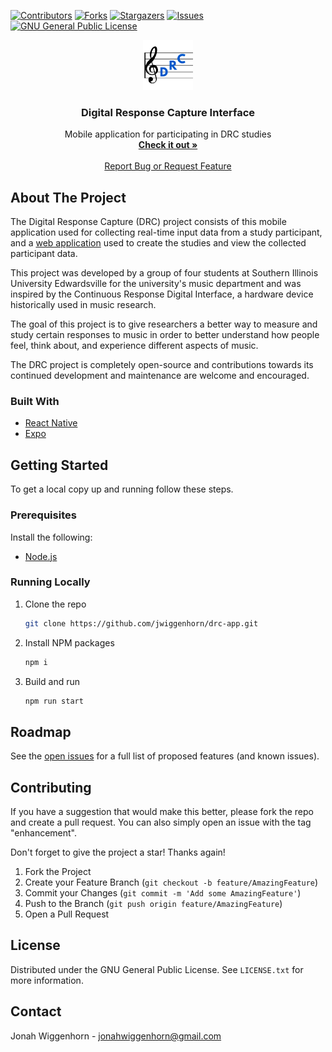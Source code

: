 [![Contributors][contributors-shield]][contributors-url] [![Forks][forks-shield]][forks-url] [![Stargazers][stars-shield]][stars-url] [![Issues][issues-shield]][issues-url] [![GNU General Public License][license-shield]][license-url]

<div align="center">
  <a href="https://github.com/jwiggenhorn/drc-app">
    <img src="assets/logo.png" alt="Logo" width="80" height="80">
  </a>
<h3 align="center">Digital Response Capture Interface</h3>
  <p align="center">
    Mobile application for participating in DRC studies
    <br />
    <a href="https://play.google.com/store/apps/details?id=com.jwiggenhorn.drcapp"><strong>Check it out »</strong></a>
    <br />
    <br />
    <a href="https://github.com/jwiggenhorn/drc-app/issues">Report Bug or Request Feature</a>
  </p>
</div>

## About The Project

The Digital Response Capture (DRC) project consists of this mobile application used for collecting real-time input data from a study participant, and a [web application](https://github.com/jwiggenhorn/drc-admin-panel) used to create the studies and view the collected participant data.

This project was developed by a group of four students at Southern Illinois University Edwardsville for the university's music department and was inspired by the Continuous Response Digital Interface, a hardware device historically used in music research.

The goal of this project is to give researchers a better way to measure and study certain responses to music in order to better understand how people feel, think about, and experience different aspects of music.

The DRC project is completely open-source and contributions towards its continued development and maintenance are welcome and encouraged.

### Built With

- [React Native](https://reactnative.dev/)
- [Expo](https://expo.dev/)

## Getting Started

To get a local copy up and running follow these steps.

### Prerequisites

Install the following:

- [Node.js](https://nodejs.org/)

### Running Locally

1. Clone the repo

   ```sh
   git clone https://github.com/jwiggenhorn/drc-app.git
   ```

2. Install NPM packages

   ```sh
   npm i
   ```

3. Build and run

   ```sh
   npm run start
   ```

## Roadmap

See the [open issues](https://github.com/jwiggenhorn/drc-app/issues) for a full list of proposed features (and known issues).

## Contributing

If you have a suggestion that would make this better, please fork the repo and create a pull request. You can also simply open an issue with the tag "enhancement".

Don't forget to give the project a star! Thanks again!

1. Fork the Project
2. Create your Feature Branch (`git checkout -b feature/AmazingFeature`)
3. Commit your Changes (`git commit -m 'Add some AmazingFeature'`)
4. Push to the Branch (`git push origin feature/AmazingFeature`)
5. Open a Pull Request

## License

Distributed under the GNU General Public License. See `LICENSE.txt` for more information.

## Contact

Jonah Wiggenhorn - jonahwiggenhorn@gmail.com

<!-- MARKDOWN LINKS & IMAGES -->
<!-- https://www.markdownguide.org/basic-syntax/#reference-style-links -->

[contributors-shield]: https://img.shields.io/github/contributors/jwiggenhorn/drc-app.svg?style=for-the-badge
[contributors-url]: https://github.com/jwiggenhorn/drc-app/graphs/contributors
[forks-shield]: https://img.shields.io/github/forks/jwiggenhorn/drc-app.svg?style=for-the-badge
[forks-url]: https://github.com/jwiggenhorn/drc-app/network/members
[stars-shield]: https://img.shields.io/github/stars/jwiggenhorn/drc-app.svg?style=for-the-badge
[stars-url]: https://github.com/jwiggenhorn/drc-app/stargazers
[issues-shield]: https://img.shields.io/github/issues/jwiggenhorn/drc-app.svg?style=for-the-badge
[issues-url]: https://github.com/jwiggenhorn/drc-app/issues
[license-shield]: https://img.shields.io/github/license/jwiggenhorn/drc-app.svg?style=for-the-badge
[license-url]: https://github.com/jwiggenhorn/drc-app/blob/master/LICENSE.txt

